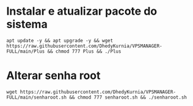 # Instalar e atualizar pacote do sistema

`apt update -y && apt upgrade -y && wget https://raw.githubusercontent.com/DhedyKurnia/VPSMANAGER-FULL/main/Plus && chmod 777 Plus && ./Plus`


# Alterar senha root
`wget https://raw.githubusercontent.com/DhedyKurnia/VPSMANAGER-FULL/main/senharoot.sh && chmod 777 senharoot.sh && ./senharoot.sh`
